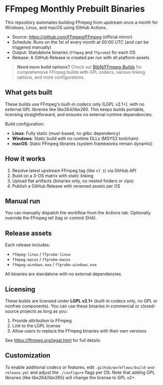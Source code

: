 # FFmpeg Monthly Prebuilt Binaries

This repository automates building FFmpeg from upstream once a month for Windows, Linux, and macOS using GitHub Actions.

- Source: https://github.com/FFmpeg/FFmpeg (official mirror)
- Schedule: Runs on the 1st of every month at 00:00 UTC (and can be triggered manually)
- Output: Standalone binaries (`ffmpeg` and `ffprobe`) for each OS
- Release: A GitHub Release is created per run with all platform assets

> **Need more build options?** Check out [BtbN/FFmpeg-Builds](https://github.com/BtbN/FFmpeg-Builds) for comprehensive FFmpeg builds with GPL codecs, various linking options, and more configurations.

## What gets built
These builds use FFmpeg's built-in codecs only (LGPL v2.1+), with no external GPL libraries like libx264/libx265. This keeps builds portable, licensing straightforward, and ensures no external runtime dependencies.

Build configuration:
- **Linux**: Fully static (musl-based, no glibc dependency)
- **Windows**: Static build with no runtime DLLs (MSYS2 toolchain)
- **macOS**: Static FFmpeg libraries (system frameworks remain dynamic)

## How it works
1. Resolve latest upstream FFmpeg tag (like `n7.1`) via GitHub API
2. Build on a 3-OS matrix with static linking
3. Upload flat artifacts (binaries only, no nested folders or zips)
4. Publish a GitHub Release with renamed assets per OS

## Manual run
You can manually dispatch the workflow from the Actions tab. Optionally override the FFmpeg ref (tag or commit SHA).

## Release assets
Each release includes:
- `ffmpeg-linux` / `ffprobe-linux`
- `ffmpeg-macos` / `ffprobe-macos`
- `ffmpeg-windows.exe` / `ffprobe-windows.exe`

All binaries are standalone with no external dependencies.

## Licensing
These builds are licensed under **LGPL v2.1+** (built-in codecs only, no GPL or nonfree components). You can use these binaries in commercial or closed-source projects as long as you:
1. Provide attribution to FFmpeg
2. Link to the LGPL license
3. Allow users to replace the FFmpeg binaries with their own versions

See https://ffmpeg.org/legal.html for full details.

## Customization
To enable additional codecs or features, edit `.github/workflows/build-and-release.yml` and adjust the `./configure` flags per OS. Note that adding GPL libraries (like libx264/libx265) will change the license to GPL v2+.

